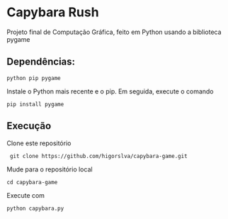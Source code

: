 # Capybara Rush
Projeto final de Computação Gráfica, feito em Python usando a biblioteca pygame

## Dependências:

```python pip pygame```

Instale o Python mais recente e o pip. Em seguida, execute o comando

``` pip install pygame ```

## Execução

Clone este repositório

``` git clone https://github.com/higorslva/capybara-game.git```

Mude para o repositório local

``` cd capybara-game ```

Execute com

``` python capybara.py ```
